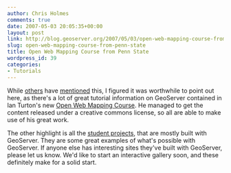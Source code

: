 ```yaml
---
author: Chris Holmes
comments: true
date: 2007-05-03 20:05:35+00:00
layout: post
link: http://blog.geoserver.org/2007/05/03/open-web-mapping-course-from-penn-state/
slug: open-web-mapping-course-from-penn-state
title: Open Web Mapping Course from Penn State
wordpress_id: 39
categories:
- Tutorials
---
```


While [others](http://cameronshorter.blogspot.com/2007/04/open-webmapping-course.html) have [mentioned](http://www.kralidis.ca/blog/2007/04/24/awesome-online-webmapping-course/) this, I figured it was worthwhile to point out here, as there's a lot of great tutorial information on GeoServer contained in Ian Turton's new [Open Web Mapping Course](https://courseware.e-education.psu.edu/courses/geog585/content/home.html).  He managed to get the content released under a creative commons license, so all are able to make use of his great work.

The other highlight is all the [student projects](http://webmapping.mgis.psu.edu/mapbuilder/demo/index2.html), that are mostly built with GeoServer.  They are some great examples of what's possible with GeoServer.  If anyone else has interesting sites they've built with GeoServer, please let us know.  We'd like to start an interactive gallery soon, and these definitely make for a solid start.
